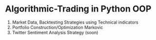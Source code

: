 # Algorithmic-Trading in Python OOP

1) Market Data, Backtesting Strategies using Technical indicators
2) Portfolio Construction/Optimization Markovic
3) Twitter Sentiment Analysis Strategy (soon)
